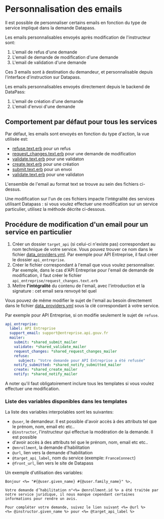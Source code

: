 # Personnalisation des emails

Il est possible de personnaliser certains emails en fonction du type de service
impliqué dans la demande Datapass.

Les emails personnalisables envoyés après modification de l'instructeur sont:

1. L'email de refus d'une demande
1. L'email de demande de modification d'une demande
1. L'email de validation d'une demande

Ces 3 emails sont à destination du demandeur, et personnalisable depuis
l'interface d'instruction sur Datapass.

Les emails personnalisables envoyés directement depuis le backend de DataPass:

1. L'email de création d'une demande
1. L'email d'envoi d'une demande

## Comportement par défaut pour tous les services

Par défaut, les emails sont envoyés en fonction du type d'action, la vue
utilisée est:

* [refuse.text.erb](refuse.text.erb) pour un refus
* [request_changes.text.erb](request_changes.text.erb) pour une demande de modification
* [validate.text.erb](validate.text.erb) pour une validaton
* [create.text.erb](create.text.erb) pour une création
* [submit.text.erb](submit.text.erb) pour un envoi
* [validate.text.erb](validate.text.erb) pour une validaton

L'ensemble de l'email au format text se trouve au sein des fichiers ci-dessus.

Une modification sur l'un de ces fichiers impacte l'intégralité des services
utilisant Datapass : si vous voulez effectuer une modification sur un service
particulier, utilisez la méthode décrite ci-dessous.

## Procédure de modification d'un email pour un service en particulier

1. Créer un dossier `target_api` (si celui-ci n'existe pas)
   correspondant au nom technique de votre service. Vous pouvez trouver ce nom
   dans le fichier [data_providers.yml](../../config/data_providers.yml).
   Par exemple pour API Entreprise, il faut créer le dossier `api_entreprise`.
2. Créer le fichier correspondant à l'email que vous voulez personnaliser. Par
   exemple, dans le cas d'API Entreprise pour l'email de demande de
   modification, il faut créer le fichier
   `api_entreprise/request_changes.text.erb`
3. Mettre **l'intégralité** du contenu de l'email, avec l'introduction et la
   signature : cet email sera renvoyé tel quel

Vous pouvez de même modifier le sujet de l'email au besoin directement dans le
fichier [data_providers.yml](../../config/data_providers.yml) sous la clé correspondant à
votre service.

Par exemple pour API Entreprise, si on modifie seulement le sujet de
`refuse`.

```yaml
api_entreprise:
  label: API Entreprise
  support_email: support@entreprise.api.gouv.fr
  mailer:
    submit: *shared_submit_mailer
    validate: *shared_validate_mailer
    request_changes: *shared_request_changes_mailer
    refuse:
      subject: "Votre demande pour API Entreprise a été refusée"
    notify_submitted: *shared_notify_submitted_mailer
    create: *shared_create_mailer
    notify: *shared_notify_mailer
```

A noter qu'il faut obligatoirement inclure tous les templates si vous voulez
effectuer une modification.

### Liste des variables disponibles dans les templates

La liste des variables interpolables sont les suivantes:

* `@user`, le demandeur. Il est possible d'avoir accès à des attributs tel que
    le prénom, nom, email etc etc..
* `@instructor`, l'instructeur qui effectue la modération de la demande. Il est possible
*   d'avoir accès à des attributs tel que
    le prénom, nom, email etc etc..
* `@enrollment`, la demande d'habilitation
* `@url`, lien vers la demande d'habilitation
* `@target_api_label`, nom du service (exemple: `FranceConnect`)
* `@front_url`, lien vers le site de Datapass

Un exemple d'utilisation des variables:

```erb
Bonjour <%= "#{@user.given_name} #{@user.family_name}" %>,

Votre demande d’habilitation n°<%= @enrollment.id %> a été traitée par notre service juridique, il nous manque cependant certaines informations pour rendre un avis.

Pour compléter votre demande, suivez le lien suivant <%= @url %>
<%= @instructor.given_name %> pour <%= @target_api_label %>
```
